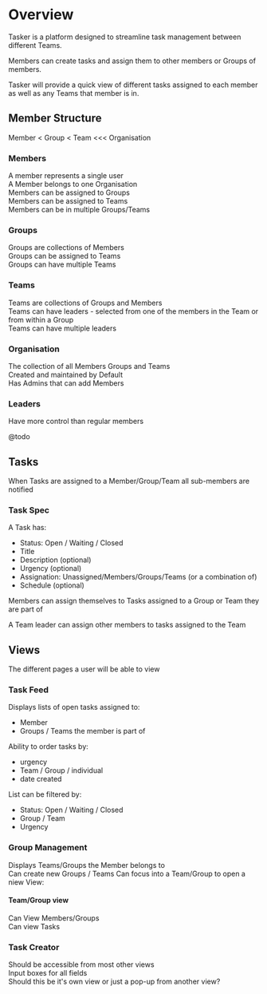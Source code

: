 # Overview
Tasker is a platform designed to streamline task management between different 
Teams.

Members can create tasks and assign them to other members or Groups of members.

Tasker will provide a quick view of different tasks assigned to each member as 
well as any Teams that member is in.

## Member Structure
Member < Group < Team <<< Organisation

### Members
A member represents a single user  
A Member belongs to one Organisation  
Members can be assigned to Groups   
Members can be assigned to Teams   
Members can be in multiple Groups/Teams   

### Groups
Groups are collections of Members   
Groups can be assigned to Teams   
Groups can have multiple Teams

### Teams 
Teams are collections of Groups and Members   
Teams can have leaders - selected from one of the members in the Team or from within a Group   
Teams can have multiple leaders

### Organisation
The collection of all Members Groups and Teams    
Created and maintained by Default   
Has Admins that can add Members

### Leaders 
Have more control than regular members

@todo

## Tasks
When Tasks are assigned to a Member/Group/Team all sub-members are notified

### Task Spec
A Task has: 
* Status: Open / Waiting / Closed
* Title
* Description (optional)
* Urgency (optional)
* Assignation: Unassigned/Members/Groups/Teams (or a combination of)
* Schedule (optional)

Members can assign themselves to Tasks assigned to a Group or Team they are part of

A Team leader can assign other members to tasks assigned to the Team

## Views
The different pages a user will be able to view

### Task Feed
Displays lists of open tasks assigned to:
* Member
* Groups / Teams the member is part of

Ability to order tasks by: 
* urgency
* Team / Group / individual
* date created

List can be filtered by:
* Status: Open / Waiting / Closed
* Group / Team
* Urgency

### Group Management
Displays Teams/Groups the Member belongs to   
Can create new Groups / Teams
Can focus into a Team/Group to open a niew View:

#### Team/Group view
Can View Members/Groups    
Can view Tasks

### Task Creator
Should be accessible from most other views    
Input boxes for all fields    
Should this be it's own view or just a pop-up from another view?

